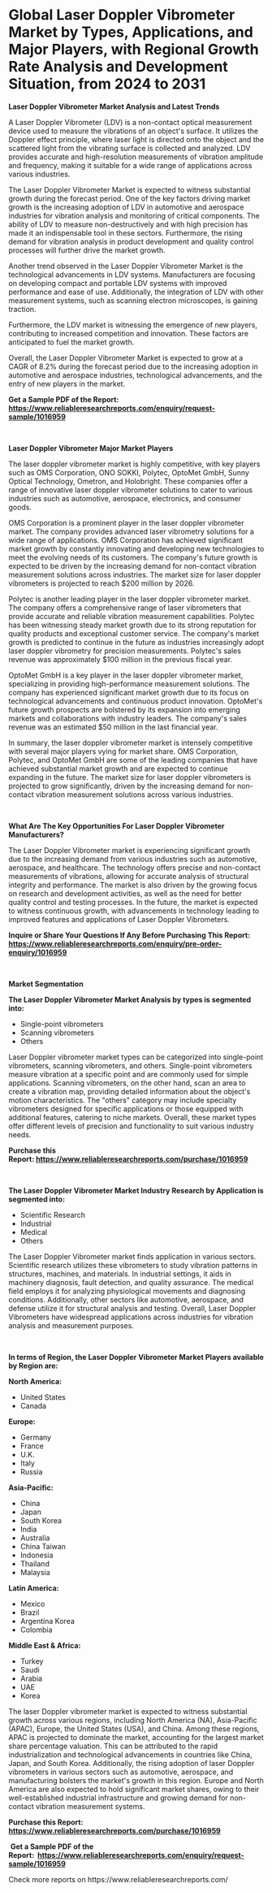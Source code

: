 <p><h1>Global Laser Doppler Vibrometer Market by Types, Applications, and Major Players, with Regional Growth Rate Analysis and Development Situation, from 2024 to 2031</h1></p><p><strong>Laser Doppler Vibrometer Market Analysis and Latest Trends</strong></p>
<p><p>A Laser Doppler Vibrometer (LDV) is a non-contact optical measurement device used to measure the vibrations of an object's surface. It utilizes the Doppler effect principle, where laser light is directed onto the object and the scattered light from the vibrating surface is collected and analyzed. LDV provides accurate and high-resolution measurements of vibration amplitude and frequency, making it suitable for a wide range of applications across various industries.</p><p>The Laser Doppler Vibrometer Market is expected to witness substantial growth during the forecast period. One of the key factors driving market growth is the increasing adoption of LDV in automotive and aerospace industries for vibration analysis and monitoring of critical components. The ability of LDV to measure non-destructively and with high precision has made it an indispensable tool in these sectors. Furthermore, the rising demand for vibration analysis in product development and quality control processes will further drive the market growth.</p><p>Another trend observed in the Laser Doppler Vibrometer Market is the technological advancements in LDV systems. Manufacturers are focusing on developing compact and portable LDV systems with improved performance and ease of use. Additionally, the integration of LDV with other measurement systems, such as scanning electron microscopes, is gaining traction.</p><p>Furthermore, the LDV market is witnessing the emergence of new players, contributing to increased competition and innovation. These factors are anticipated to fuel the market growth.</p><p>Overall, the Laser Doppler Vibrometer Market is expected to grow at a CAGR of 8.2% during the forecast period due to the increasing adoption in automotive and aerospace industries, technological advancements, and the entry of new players in the market.</p></p>
<p><strong>Get a Sample PDF of the Report:&nbsp; <a href="https://www.reliableresearchreports.com/enquiry/request-sample/1016959">https://www.reliableresearchreports.com/enquiry/request-sample/1016959</a></strong></p>
<p>&nbsp;</p>
<p><strong>Laser Doppler Vibrometer Major Market Players</strong></p>
<p><p>The laser doppler vibrometer market is highly competitive, with key players such as OMS Corporation, ONO SOKKI, Polytec, OptoMet GmbH, Sunny Optical Technology, Ometron, and Holobright. These companies offer a range of innovative laser doppler vibrometer solutions to cater to various industries such as automotive, aerospace, electronics, and consumer goods.</p><p>OMS Corporation is a prominent player in the laser doppler vibrometer market. The company provides advanced laser vibrometry solutions for a wide range of applications. OMS Corporation has achieved significant market growth by constantly innovating and developing new technologies to meet the evolving needs of its customers. The company's future growth is expected to be driven by the increasing demand for non-contact vibration measurement solutions across industries. The market size for laser doppler vibrometers is projected to reach $200 million by 2026.</p><p>Polytec is another leading player in the laser doppler vibrometer market. The company offers a comprehensive range of laser vibrometers that provide accurate and reliable vibration measurement capabilities. Polytec has been witnessing steady market growth due to its strong reputation for quality products and exceptional customer service. The company's market growth is predicted to continue in the future as industries increasingly adopt laser doppler vibrometry for precision measurements. Polytec's sales revenue was approximately $100 million in the previous fiscal year.</p><p>OptoMet GmbH is a key player in the laser doppler vibrometer market, specializing in providing high-performance measurement solutions. The company has experienced significant market growth due to its focus on technological advancements and continuous product innovation. OptoMet's future growth prospects are bolstered by its expansion into emerging markets and collaborations with industry leaders. The company's sales revenue was an estimated $50 million in the last financial year.</p><p>In summary, the laser doppler vibrometer market is intensely competitive with several major players vying for market share. OMS Corporation, Polytec, and OptoMet GmbH are some of the leading companies that have achieved substantial market growth and are expected to continue expanding in the future. The market size for laser doppler vibrometers is projected to grow significantly, driven by the increasing demand for non-contact vibration measurement solutions across various industries.</p></p>
<p>&nbsp;</p>
<p><strong>What Are The Key Opportunities For Laser Doppler Vibrometer Manufacturers?</strong></p>
<p><p>The Laser Doppler Vibrometer market is experiencing significant growth due to the increasing demand from various industries such as automotive, aerospace, and healthcare. The technology offers precise and non-contact measurements of vibrations, allowing for accurate analysis of structural integrity and performance. The market is also driven by the growing focus on research and development activities, as well as the need for better quality control and testing processes. In the future, the market is expected to witness continuous growth, with advancements in technology leading to improved features and applications of Laser Doppler Vibrometers.</p></p>
<p><strong>Inquire or Share Your Questions If Any Before Purchasing This Report: <a href="https://www.reliableresearchreports.com/enquiry/pre-order-enquiry/1016959">https://www.reliableresearchreports.com/enquiry/pre-order-enquiry/1016959</a></strong></p>
<p>&nbsp;</p>
<p><strong>Market Segmentation</strong></p>
<p><strong>The Laser Doppler Vibrometer Market Analysis by types is segmented into:</strong></p>
<p><ul><li>Single-point vibrometers</li><li>Scanning vibrometers</li><li>Others</li></ul></p>
<p><p>Laser Doppler vibrometer market types can be categorized into single-point vibrometers, scanning vibrometers, and others. Single-point vibrometers measure vibration at a specific point and are commonly used for simple applications. Scanning vibrometers, on the other hand, scan an area to create a vibration map, providing detailed information about the object's motion characteristics. The "others" category may include specialty vibrometers designed for specific applications or those equipped with additional features, catering to niche markets. Overall, these market types offer different levels of precision and functionality to suit various industry needs.</p></p>
<p><strong>Purchase this Report:&nbsp;<a href="https://www.reliableresearchreports.com/purchase/1016959">https://www.reliableresearchreports.com/purchase/1016959</a></strong></p>
<p>&nbsp;</p>
<p><strong>The Laser Doppler Vibrometer Market Industry Research by Application is segmented into:</strong></p>
<p><ul><li>Scientific Research</li><li>Industrial</li><li>Medical</li><li>Others</li></ul></p>
<p><p>The Laser Doppler Vibrometer market finds application in various sectors. Scientific research utilizes these vibrometers to study vibration patterns in structures, machines, and materials. In industrial settings, it aids in machinery diagnosis, fault detection, and quality assurance. The medical field employs it for analyzing physiological movements and diagnosing conditions. Additionally, other sectors like automotive, aerospace, and defense utilize it for structural analysis and testing. Overall, Laser Doppler Vibrometers have widespread applications across industries for vibration analysis and measurement purposes.</p></p>
<p>&nbsp;</p>
<p><strong>In terms of Region, the Laser Doppler Vibrometer Market Players available by Region are:</strong></p>
<p>
    <p> <strong> North America: </strong>
        <ul>
            <li>United States</li>
            <li>Canada</li>
        </ul>
        </p> 
    <p> <strong> Europe: </strong>
        <ul>
            <li>Germany</li>
            <li>France</li>
            <li>U.K.</li>
            <li>Italy</li>
            <li>Russia</li>
        </ul>
        </p> 
    <p> <strong> Asia-Pacific: </strong>
        <ul>
            <li>China</li>
            <li>Japan</li>
            <li>South Korea</li>
            <li>India</li>
            <li>Australia</li>
            <li>China Taiwan</li>
            <li>Indonesia</li>
            <li>Thailand</li>
            <li>Malaysia</li>
        </ul>
        </p> 
    <p> <strong> Latin America: </strong>
        <ul>
            <li>Mexico</li>
            <li>Brazil</li>
            <li>Argentina Korea</li>
            <li>Colombia</li>
        </ul>
        </p> 
    <p> <strong> Middle East & Africa: </strong>
        <ul>
            <li>Turkey</li>
            <li>Saudi</li>
            <li>Arabia</li>
            <li>UAE</li>
            <li>Korea</li>
        </ul>
    </p>
    </p>
<p><p>The laser Doppler vibrometer market is expected to witness substantial growth across various regions, including North America (NA), Asia-Pacific (APAC), Europe, the United States (USA), and China. Among these regions, APAC is projected to dominate the market, accounting for the largest market share percentage valuation. This can be attributed to the rapid industrialization and technological advancements in countries like China, Japan, and South Korea. Additionally, the rising adoption of laser Doppler vibrometers in various sectors such as automotive, aerospace, and manufacturing bolsters the market's growth in this region. Europe and North America are also expected to hold significant market shares, owing to their well-established industrial infrastructure and growing demand for non-contact vibration measurement systems.</p></p>
<p><strong>Purchase this Report: <a href="https://www.reliableresearchreports.com/purchase/1016959">https://www.reliableresearchreports.com/purchase/1016959</a></strong></p>
<p>&nbsp;<strong>Get a Sample PDF of the Report:&nbsp;&nbsp;<a href="https://www.reliableresearchreports.com/enquiry/request-sample/1016959">https://www.reliableresearchreports.com/enquiry/request-sample/1016959</a></strong></p>
<p><strong></strong></p>
<p>Check more reports on https://www.reliableresearchreports.com/</p>